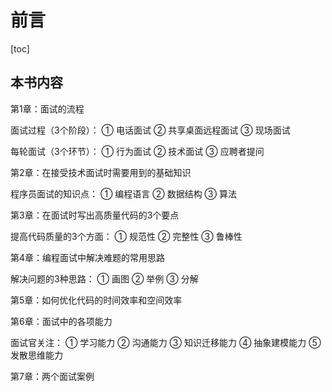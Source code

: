 # 前言



[toc]



## 本书内容

第1章：面试的流程

面试过程（3个阶段）：
	① 电话面试
	② 共享桌面远程面试
	③ 现场面试

每轮面试（3个环节）：
	① 行为面试
	② 技术面试
	③ 应聘者提问

第2章：在接受技术面试时需要用到的基础知识

程序员面试的知识点：
	① 编程语言
	② 数据结构
	③ 算法

第3章：在面试时写出高质量代码的3个要点

提高代码质量的3个方面：
	① 规范性
	② 完整性
	③ 鲁棒性

第4章：编程面试中解决难题的常用思路

解决问题的3种思路：
	① 画图
	② 举例
	③ 分解

第5章：如何优化代码的时间效率和空间效率

第6章：面试中的各项能力

面试官关注：
	① 学习能力
	② 沟通能力
	③ 知识迁移能力
	④ 抽象建模能力
	⑤ 发散思维能力

第7章：两个面试案例